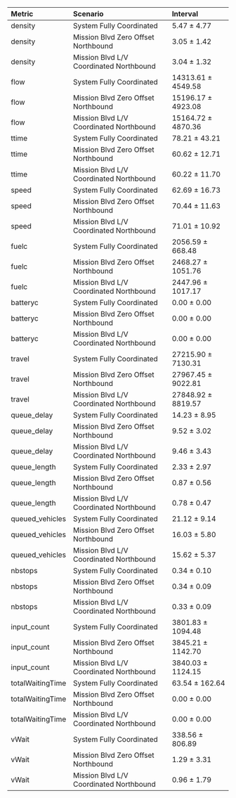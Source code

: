 | Metric           | Scenario                                | Interval           |
|:-----------------|:----------------------------------------|:-------------------|
| density          | System Fully Coordinated                | 5.47 ± 4.77        |
| density          | Mission Blvd Zero Offset Northbound     | 3.05 ± 1.42        |
| density          | Mission Blvd L/V Coordinated Northbound | 3.04 ± 1.32        |
| flow             | System Fully Coordinated                | 14313.61 ± 4549.58 |
| flow             | Mission Blvd Zero Offset Northbound     | 15196.17 ± 4923.08 |
| flow             | Mission Blvd L/V Coordinated Northbound | 15164.72 ± 4870.36 |
| ttime            | System Fully Coordinated                | 78.21 ± 43.21      |
| ttime            | Mission Blvd Zero Offset Northbound     | 60.62 ± 12.71      |
| ttime            | Mission Blvd L/V Coordinated Northbound | 60.22 ± 11.70      |
| speed            | System Fully Coordinated                | 62.69 ± 16.73      |
| speed            | Mission Blvd Zero Offset Northbound     | 70.44 ± 11.63      |
| speed            | Mission Blvd L/V Coordinated Northbound | 71.01 ± 10.92      |
| fuelc            | System Fully Coordinated                | 2056.59 ± 668.48   |
| fuelc            | Mission Blvd Zero Offset Northbound     | 2468.27 ± 1051.76  |
| fuelc            | Mission Blvd L/V Coordinated Northbound | 2447.96 ± 1017.17  |
| batteryc         | System Fully Coordinated                | 0.00 ± 0.00        |
| batteryc         | Mission Blvd Zero Offset Northbound     | 0.00 ± 0.00        |
| batteryc         | Mission Blvd L/V Coordinated Northbound | 0.00 ± 0.00        |
| travel           | System Fully Coordinated                | 27215.90 ± 7130.31 |
| travel           | Mission Blvd Zero Offset Northbound     | 27967.45 ± 9022.81 |
| travel           | Mission Blvd L/V Coordinated Northbound | 27848.92 ± 8819.57 |
| queue_delay      | System Fully Coordinated                | 14.23 ± 8.95       |
| queue_delay      | Mission Blvd Zero Offset Northbound     | 9.52 ± 3.02        |
| queue_delay      | Mission Blvd L/V Coordinated Northbound | 9.46 ± 3.43        |
| queue_length     | System Fully Coordinated                | 2.33 ± 2.97        |
| queue_length     | Mission Blvd Zero Offset Northbound     | 0.87 ± 0.56        |
| queue_length     | Mission Blvd L/V Coordinated Northbound | 0.78 ± 0.47        |
| queued_vehicles  | System Fully Coordinated                | 21.12 ± 9.14       |
| queued_vehicles  | Mission Blvd Zero Offset Northbound     | 16.03 ± 5.80       |
| queued_vehicles  | Mission Blvd L/V Coordinated Northbound | 15.62 ± 5.37       |
| nbstops          | System Fully Coordinated                | 0.34 ± 0.10        |
| nbstops          | Mission Blvd Zero Offset Northbound     | 0.34 ± 0.09        |
| nbstops          | Mission Blvd L/V Coordinated Northbound | 0.33 ± 0.09        |
| input_count      | System Fully Coordinated                | 3801.83 ± 1094.48  |
| input_count      | Mission Blvd Zero Offset Northbound     | 3845.21 ± 1142.70  |
| input_count      | Mission Blvd L/V Coordinated Northbound | 3840.03 ± 1124.15  |
| totalWaitingTime | System Fully Coordinated                | 63.54 ± 162.64     |
| totalWaitingTime | Mission Blvd Zero Offset Northbound     | 0.00 ± 0.00        |
| totalWaitingTime | Mission Blvd L/V Coordinated Northbound | 0.00 ± 0.00        |
| vWait            | System Fully Coordinated                | 338.56 ± 806.89    |
| vWait            | Mission Blvd Zero Offset Northbound     | 1.29 ± 3.31        |
| vWait            | Mission Blvd L/V Coordinated Northbound | 0.96 ± 1.79        |